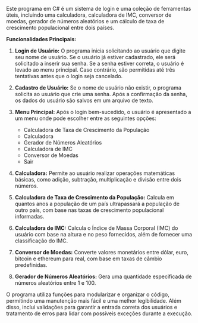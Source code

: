 Este programa em C# é um sistema de login e uma coleção de ferramentas úteis, incluindo uma calculadora, calculadora de IMC, conversor de moedas, gerador de números aleatórios e um cálculo de taxa de crescimento populacional entre dois países.

**Funcionalidades Principais:**

1. **Login de Usuário:** O programa inicia solicitando ao usuário que digite seu nome de usuário. Se o usuário já estiver cadastrado, ele será solicitado a inserir sua senha. Se a senha estiver correta, o usuário é levado ao menu principal. Caso contrário, são permitidas até três tentativas antes que o login seja cancelado.

2. **Cadastro de Usuário:** Se o nome de usuário não existir, o programa solicita ao usuário que crie uma senha. Após a confirmação da senha, os dados do usuário são salvos em um arquivo de texto.

3. **Menu Principal:** Após o login bem-sucedido, o usuário é apresentado a um menu onde pode escolher entre as seguintes opções:
   - Calculadora de Taxa de Crescimento da População
   - Calculadora
   - Gerador de Números Aleatórios
   - Calculadora de IMC
   - Conversor de Moedas
   - Sair

4. **Calculadora:** Permite ao usuário realizar operações matemáticas básicas, como adição, subtração, multiplicação e divisão entre dois números.

5. **Calculadora de Taxa de Crescimento da População:** Calcula em quantos anos a população de um país ultrapassará a população de outro país, com base nas taxas de crescimento populacional informadas.

6. **Calculadora de IMC:** Calcula o Índice de Massa Corporal (IMC) do usuário com base na altura e no peso fornecidos, além de fornecer uma classificação do IMC.

7. **Conversor de Moedas:** Converte valores monetários entre dólar, euro, bitcoin e ethereum para real, com base em taxas de câmbio predefinidas.

8. **Gerador de Números Aleatórios:** Gera uma quantidade especificada de números aleatórios entre 1 e 100.

O programa utiliza funções para modularizar e organizar o código, permitindo uma manutenção mais fácil e uma melhor legibilidade. Além disso, inclui validações para garantir a entrada correta dos usuários e tratamento de erros para lidar com possíveis exceções durante a execução.
